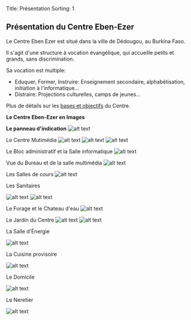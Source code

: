 Title: Présentation
Sorting: 1

Présentation du Centre Eben-Ezer
--------------------------------

Le Centre Eben Ezer est situé dans la ville de Dédougou, au Burkina Faso.

Il s'agit d'une structure à vocation évangélique, qui accueille petits et grands, sans discrimination.

Sa vocation est multiple:

 - Eduquer, Former, Instruire: Enseignement secondaire, alphabétisation, initiation à l'informatique...
 - Distraire: Projections culturelles, camps de jeunes...

Plus de détails sur les [bases et objectifs][1] du Centre.


**Le Centre Eben-Ezer en Images**

**Le panneau d'indication**
![alt text][2]

Le Centre Mutimédia
![alt text][3]
![alt text][4]
![alt text][5]

Le Bloc administratif et la Salle informatique
![alt text][6]

Vue du Bureau et de la salle multimédia
![alt text][7]

Les Salles de cours
![alt text][8]

Les Sanitaires

![alt text][9]
![alt text][10]

Le Forage et le Chateau d'eau
![alt text][11]

Le Jardin du Centre
![alt text][12]
![alt text][13]

La Salle d'Énergie

![alt text][14]

La Cuisine provisoire

![alt text][15]

Le Domicile

![alt text][16]

Le Neretier

![alt text][17]


  [1]: /centre_ebenezer/bases_objectifs
  [2]: /static/data/Presentation/PICT2009.JPG
  [3]: /static/data/Presentation/Salle_Multimedia_E__cropped.JPG
  [4]: /static/data/Presentation/Salle_Multimedia_Vue_Nord__cropped.JPG
  [5]: /static/data/Presentation/Salle_Multimedia_vue_W__cropped.JPG
  [6]: /static/data/Presentation/Bureau_salle_Informatique__cropped.JPG
  [7]: /static/data/Presentation/Bureau_Salle_Multimedia__cropped.JPG
  [8]: /static/data/Presentation/Salles_de_Classe__cropped.JPG
  [9]: /static/data/Presentation/Sanitaire_E__cropped.JPG
  [10]: /static/data/Presentation/Sanitaires_W__cropped.JPG
  [11]: /static/data/Presentation/Chateau_et_Forage__cropped.JPG
  [12]: /static/data/Presentation/Jardin__cropped.JPG
  [13]: /static/data/Presentation/Jardin_N__cropped.JPG
  [14]: /static/data/Presentation/Salle_d'Energie__cropped.JPG
  [15]: /static/data/Presentation/Cuisine__cropped.JPG
  [16]: /static/data/Presentation/Residence__cropped.JPG
  [17]: /static/data/Presentation/Neretier__cropped.JPG
